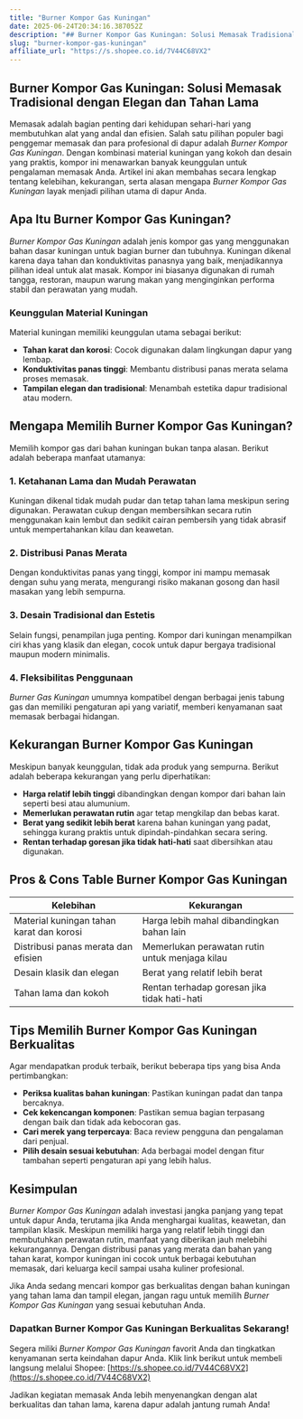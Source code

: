 ```yaml
---
title: "Burner Kompor Gas Kuningan"
date: 2025-06-24T20:34:16.387052Z
description: "## Burner Kompor Gas Kuningan: Solusi Memasak Tradisional dengan Elegan dan Tahan Lama..."
slug: "burner-kompor-gas-kuningan"
affiliate_url: "https://s.shopee.co.id/7V44C68VX2"
---
```

## Burner Kompor Gas Kuningan: Solusi Memasak Tradisional dengan Elegan dan Tahan Lama

Memasak adalah bagian penting dari kehidupan sehari-hari yang membutuhkan alat yang andal dan efisien. Salah satu pilihan populer bagi penggemar memasak dan para profesional di dapur adalah *Burner Kompor Gas Kuningan*. Dengan kombinasi material kuningan yang kokoh dan desain yang praktis, kompor ini menawarkan banyak keunggulan untuk pengalaman memasak Anda. Artikel ini akan membahas secara lengkap tentang kelebihan, kekurangan, serta alasan mengapa *Burner Kompor Gas Kuningan* layak menjadi pilihan utama di dapur Anda.

## Apa Itu Burner Kompor Gas Kuningan?

*Burner Kompor Gas Kuningan* adalah jenis kompor gas yang menggunakan bahan dasar kuningan untuk bagian burner dan tubuhnya. Kuningan dikenal karena daya tahan dan konduktivitas panasnya yang baik, menjadikannya pilihan ideal untuk alat masak. Kompor ini biasanya digunakan di rumah tangga, restoran, maupun warung makan yang menginginkan performa stabil dan perawatan yang mudah.

### Keunggulan Material Kuningan

Material kuningan memiliki keunggulan utama sebagai berikut:
- **Tahan karat dan korosi**: Cocok digunakan dalam lingkungan dapur yang lembap.
- **Konduktivitas panas tinggi**: Membantu distribusi panas merata selama proses memasak.
- **Tampilan elegan dan tradisional**: Menambah estetika dapur tradisional atau modern.

## Mengapa Memilih Burner Kompor Gas Kuningan?

Memilih kompor gas dari bahan kuningan bukan tanpa alasan. Berikut adalah beberapa manfaat utamanya:

### 1. Ketahanan Lama dan Mudah Perawatan

Kuningan dikenal tidak mudah pudar dan tetap tahan lama meskipun sering digunakan. Perawatan cukup dengan membersihkan secara rutin menggunakan kain lembut dan sedikit cairan pembersih yang tidak abrasif untuk mempertahankan kilau dan keawetan.

### 2. Distribusi Panas Merata

Dengan konduktivitas panas yang tinggi, kompor ini mampu memasak dengan suhu yang merata, mengurangi risiko makanan gosong dan hasil masakan yang lebih sempurna.

### 3. Desain Tradisional dan Estetis

Selain fungsi, penampilan juga penting. Kompor dari kuningan menampilkan ciri khas yang klasik dan elegan, cocok untuk dapur bergaya tradisional maupun modern minimalis.

### 4. Fleksibilitas Penggunaan

*Burner Gas Kuningan* umumnya kompatibel dengan berbagai jenis tabung gas dan memiliki pengaturan api yang variatif, memberi kenyamanan saat memasak berbagai hidangan.

## Kekurangan Burner Kompor Gas Kuningan

Meskipun banyak keunggulan, tidak ada produk yang sempurna. Berikut adalah beberapa kekurangan yang perlu diperhatikan:

- **Harga relatif lebih tinggi** dibandingkan dengan kompor dari bahan lain seperti besi atau alumunium.
- **Memerlukan perawatan rutin** agar tetap mengkilap dan bebas karat.
- **Berat yang sedikit lebih berat** karena bahan kuningan yang padat, sehingga kurang praktis untuk dipindah-pindahkan secara sering.
- **Rentan terhadap goresan jika tidak hati-hati** saat dibersihkan atau digunakan.

## Pros & Cons Table Burner Kompor Gas Kuningan

| Kelebihan                                | Kekurangan                                      |
|-------------------------------------------|-------------------------------------------------|
| Material kuningan tahan karat dan korosi | Harga lebih mahal dibandingkan bahan lain     |
| Distribusi panas merata dan efisien     | Memerlukan perawatan rutin untuk menjaga kilau |
| Desain klasik dan elegan                | Berat yang relatif lebih berat                |
| Tahan lama dan kokoh                   | Rentan terhadap goresan jika tidak hati-hati   |

## Tips Memilih Burner Kompor Gas Kuningan Berkualitas

Agar mendapatkan produk terbaik, berikut beberapa tips yang bisa Anda pertimbangkan:

- **Periksa kualitas bahan kuningan**: Pastikan kuningan padat dan tanpa bercaknya.
- **Cek kekencangan komponen**: Pastikan semua bagian terpasang dengan baik dan tidak ada kebocoran gas.
- **Cari merek yang terpercaya**: Baca review pengguna dan pengalaman dari penjual.
- **Pilih desain sesuai kebutuhan**: Ada berbagai model dengan fitur tambahan seperti pengaturan api yang lebih halus.

## Kesimpulan

*Burner Kompor Gas Kuningan* adalah investasi jangka panjang yang tepat untuk dapur Anda, terutama jika Anda menghargai kualitas, keawetan, dan tampilan klasik. Meskipun memiliki harga yang relatif lebih tinggi dan membutuhkan perawatan rutin, manfaat yang diberikan jauh melebihi kekurangannya. Dengan distribusi panas yang merata dan bahan yang tahan karat, kompor kuningan ini cocok untuk berbagai kebutuhan memasak, dari keluarga kecil sampai usaha kuliner profesional.

Jika Anda sedang mencari kompor gas berkualitas dengan bahan kuningan yang tahan lama dan tampil elegan, jangan ragu untuk memilih *Burner Kompor Gas Kuningan* yang sesuai kebutuhan Anda.

### Dapatkan Burner Kompor Gas Kuningan Berkualitas Sekarang!

Segera miliki *Burner Kompor Gas Kuningan* favorit Anda dan tingkatkan kenyamanan serta keindahan dapur Anda. Klik link berikut untuk membeli langsung melalui Shopee: [https://s.shopee.co.id/7V44C68VX2](https://s.shopee.co.id/7V44C68VX2)

Jadikan kegiatan memasak Anda lebih menyenangkan dengan alat berkualitas dan tahan lama, karena dapur adalah jantung rumah Anda!